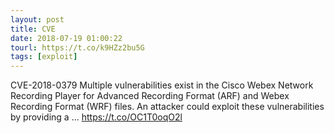 ```yaml
---
layout: post
title: CVE
date: 2018-07-19 01:00:22
tourl: https://t.co/k9HZz2bu5G
tags: [exploit]
---
```

CVE-2018-0379 Multiple vulnerabilities exist in the Cisco Webex Network Recording Player for Advanced Recording Format (ARF) and Webex Recording Format (WRF) files. An attacker could exploit these vulnerabilities by providing a ... https://t.co/OC1T0oqO2l